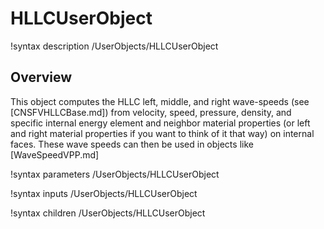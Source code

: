 # HLLCUserObject

!syntax description /UserObjects/HLLCUserObject

## Overview

This object computes the HLLC left, middle, and right wave-speeds (see
[CNSFVHLLCBase.md]) from velocity, speed, pressure, density, and specific
internal energy element and neighbor material properties (or left and right
material properties if you want to think of
it that way) on internal faces. These wave speeds can then be used in
objects like [WaveSpeedVPP.md]

!syntax parameters /UserObjects/HLLCUserObject

!syntax inputs /UserObjects/HLLCUserObject

!syntax children /UserObjects/HLLCUserObject
